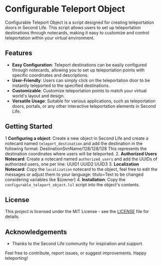 # Configurable Teleport Object

Configurable Teleport Object is a script designed for creating teleportation doors in Second Life. This script allows users to set up teleportation destinations through notecards, making it easy to customize and control teleportation within your virtual environment.

## Features

- **Easy Configuration**: Teleport destinations can be easily configured through notecards, allowing you to set up teleportation points with specific coordinates and descriptions.
- **User-Friendly**: Users can simply click on the teleportation door to be instantly teleported to the specified destinations.
- **Customizable**: Customize teleportation points to match your virtual world's layout and design.
- **Versatile Usage**: Suitable for various applications, such as teleportation doors, portals, or any other interactive teleportation elements in Second Life.

## Getting Started

1 **Configuring a object**: Create a new object in Second Life and create a notecard named `teleport_destination` and add the destination in the following format:
DestinationSimName/128/128/128
This represents the destination coordinates where users will be teleported.
2. **Authorized Users Notecard**: Create a notecard named `authorized_users` and add the UUIDs of authorized users, one per line:
UUID1
UUID2
UUID3
3. **Localization Notecard**: Copy the `localization` notecard to the object, feel free to edit the messages or adjust them to your language:
titulo=Text to be changed considering variables like ${owner}
4. **Installation**: Copy the `configurable_teleport_object.lsl` script into the object's contents.

## License

This project is licensed under the MIT License - see the [LICENSE](LICENSE) file for details.

## Acknowledgements

- Thanks to the Second Life community for inspiration and support.

Feel free to contribute, report issues, or suggest improvements. Happy teleporting!
